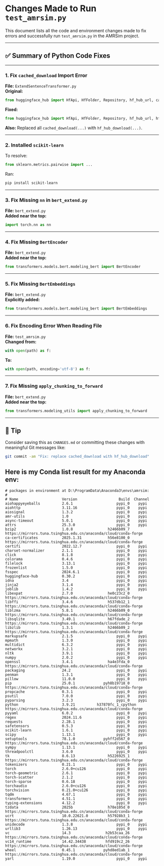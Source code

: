 # Changes Made to Run `test_amrsim.py`

This document lists all the code and environment changes made to fix errors and successfully run `test_amrsim.py` in the AMRSim project.

---

## ✅ Summary of Python Code Fixes

---

### 1. Fix `cached_download` Import Error
**File:** `ExtendSentenceTransformer.py`  
**Original:**
```python
from huggingface_hub import HfApi, HfFolder, Repository, hf_hub_url, cached_download
```
**Fixed:**
```python
from huggingface_hub import HfApi, HfFolder, Repository, hf_hub_url, hf_hub_download
```
**Also:**
Replaced all `cached_download(...)` with `hf_hub_download(...)`.

---

### 2. Installed `scikit-learn`
To resolve:
```python
from sklearn.metrics.pairwise import ...
```
Ran:
```bash
pip install scikit-learn
```

---

### 3. Fix Missing `nn` in `bert_extend.py`
**File:** `bert_extend.py`  
**Added near the top:**
```python
import torch.nn as nn
```

---

### 4. Fix Missing `BertEncoder`
**File:** `bert_extend.py`  
**Added near the top:**
```python
from transformers.models.bert.modeling_bert import BertEncoder
```

---

### 5. Fix Missing `BertEmbeddings`
**File:** `bert_extend.py`  
**Explicitly added:**
```python
from transformers.models.bert.modeling_bert import BertEmbeddings
```

---

### 6. Fix Encoding Error When Reading File
**File:** `test_amrsim.py`  
**Changed from:**
```python
with open(path) as f:
```
**To:**
```python
with open(path, encoding='utf-8') as f:
```

---

### 7. Fix Missing `apply_chunking_to_forward`
**File:** `bert_extend.py`  
**Added near the top:**
```python
from transformers.modeling_utils import apply_chunking_to_forward
```

---

## 🧾 Tip
Consider saving this as `CHANGES.md` or committing these changes with meaningful Git messages like:
```bash
git commit -am "Fix: replace cached_download with hf_hub_download"
```

## Here is my Conda list result for my Anaconda env:
```
# packages in environment at D:\ProgramData\Anaconda3\envs\amrsim:
#
# Name                    Version                   Build  Channel
aiohappyeyeballs          2.6.1                    pypi_0    pypi
aiohttp                   3.11.16                  pypi_0    pypi
aiosignal                 1.3.2                    pypi_0    pypi
amr-utils                 1.0                      pypi_0    pypi
async-timeout             5.0.1                    pypi_0    pypi
attrs                     25.3.0                   pypi_0    pypi
bzip2                     1.0.8                h2466b09_7    https://mirrors.tuna.tsinghua.edu.cn/anaconda/cloud/conda-forge
ca-certificates           2025.1.31            h56e8100_0    https://mirrors.tuna.tsinghua.edu.cn/anaconda/cloud/conda-forge
certifi                   2022.12.7                pypi_0    pypi
charset-normalizer        2.1.1                    pypi_0    pypi
click                     8.1.8                    pypi_0    pypi
colorama                  0.4.6                    pypi_0    pypi
filelock                  3.13.1                   pypi_0    pypi
frozenlist                1.5.0                    pypi_0    pypi
fsspec                    2024.6.1                 pypi_0    pypi
huggingface-hub           0.30.2                   pypi_0    pypi
idna                      3.4                      pypi_0    pypi
jinja2                    3.1.4                    pypi_0    pypi
joblib                    1.4.2                    pypi_0    pypi
libexpat                  2.7.0                he0c23c2_0    https://mirrors.tuna.tsinghua.edu.cn/anaconda/cloud/conda-forge
libffi                    3.4.6                h537db12_1    https://mirrors.tuna.tsinghua.edu.cn/anaconda/cloud/conda-forge
liblzma                   5.8.1                h2466b09_0    https://mirrors.tuna.tsinghua.edu.cn/anaconda/cloud/conda-forge
libsqlite                 3.49.1               h67fdade_2    https://mirrors.tuna.tsinghua.edu.cn/anaconda/cloud/conda-forge
libzlib                   1.3.1                h2466b09_2    https://mirrors.tuna.tsinghua.edu.cn/anaconda/cloud/conda-forge
markupsafe                2.1.5                    pypi_0    pypi
mpmath                    1.3.0                    pypi_0    pypi
multidict                 6.3.2                    pypi_0    pypi
networkx                  3.2.1                    pypi_0    pypi
nltk                      3.9.1                    pypi_0    pypi
numpy                     2.0.2                    pypi_0    pypi
openssl                   3.4.1                ha4e3fda_0    https://mirrors.tuna.tsinghua.edu.cn/anaconda/cloud/conda-forge
packaging                 24.2                     pypi_0    pypi
penman                    1.3.1                    pypi_0    pypi
pillow                    11.0.0                   pypi_0    pypi
pip                       25.0.1             pyh8b19718_0    https://mirrors.tuna.tsinghua.edu.cn/anaconda/cloud/conda-forge
propcache                 0.3.1                    pypi_0    pypi
psutil                    7.0.0                    pypi_0    pypi
pyparsing                 3.2.3                    pypi_0    pypi
python                    3.9.21          h37870fc_1_cpython    https://mirrors.tuna.tsinghua.edu.cn/anaconda/cloud/conda-forge
pyyaml                    6.0.2                    pypi_0    pypi
regex                     2024.11.6                pypi_0    pypi
requests                  2.28.1                   pypi_0    pypi
safetensors               0.5.3                    pypi_0    pypi
scikit-learn              1.6.1                    pypi_0    pypi
scipy                     1.13.1                   pypi_0    pypi
setuptools                78.1.0             pyhff2d567_0    https://mirrors.tuna.tsinghua.edu.cn/anaconda/cloud/conda-forge
sympy                     1.13.1                   pypi_0    pypi
threadpoolctl             3.6.0                    pypi_0    pypi
tk                        8.6.13               h5226925_1    https://mirrors.tuna.tsinghua.edu.cn/anaconda/cloud/conda-forge
tokenizers                0.21.1                   pypi_0    pypi
torch                     2.6.0+cu126              pypi_0    pypi
torch-geometric           2.6.1                    pypi_0    pypi
torch-scatter             2.1.2                    pypi_0    pypi
torch-sparse              0.6.18                   pypi_0    pypi
torchaudio                2.6.0+cu126              pypi_0    pypi
torchvision               0.21.0+cu126             pypi_0    pypi
tqdm                      4.67.1                   pypi_0    pypi
transformers              4.51.1                   pypi_0    pypi
typing-extensions         4.12.2                   pypi_0    pypi
tzdata                    2025b                h78e105d_0    https://mirrors.tuna.tsinghua.edu.cn/anaconda/cloud/conda-forge
ucrt                      10.0.22621.0         h57928b3_1    https://mirrors.tuna.tsinghua.edu.cn/anaconda/cloud/conda-forge
unidecode                 1.3.8                    pypi_0    pypi
urllib3                   1.26.13                  pypi_0    pypi
vc                        14.3                h2b53caa_26    https://mirrors.tuna.tsinghua.edu.cn/anaconda/cloud/conda-forge
vc14_runtime              14.42.34438         hfd919c2_26    https://mirrors.tuna.tsinghua.edu.cn/anaconda/cloud/conda-forge
wheel                     0.45.1             pyhd8ed1ab_1    https://mirrors.tuna.tsinghua.edu.cn/anaconda/cloud/conda-forge
yarl                      1.19.0                   pypi_0    pypi
```
